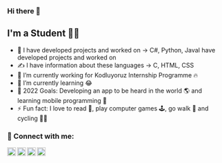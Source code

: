 ### Hi there 👋

## I'm a Student 👨‍🎓
- 🚀 I have developed projects and worked on -> C#, Python, JavaI have developed projects and worked on
- ✍ I have information about these languages -> C, HTML, CSS
- 🔭 I’m currently working for Kodluyoruz Internship Programme 🔥
- 🌱 I’m currently learning 😂
- 🥅 2022 Goals: Developing an app to be heard in the world 🌎 and learning mobile programming 🤖
- ⚡ Fun fact: I love to read 📘, play computer games 🕹️, go walk 🚶 and cycling 🚴‍♀️

### 📩 Connect with me:

[<img align="left" alt="linkedin | LinkedIn" width="20px" src="https://cdn.jsdelivr.net/npm/simple-icons@6.19.0/icons/linkedin.svg" />][linkedin]
[<img align="left" alt="HackerRank | HackerRank" width="20px" src="https://cdn.jsdelivr.net/npm/simple-icons@6.19.0/icons/hackerrank.svg" />][hackerrank]
[<img align="left" height="20" width="20" src="https://cdn.jsdelivr.net/npm/simple-icons@v4/icons/instagram.svg" />][instagram]
[<img align="left" height="20" width="20" src="https://cdn.jsdelivr.net/npm/simple-icons@6.19.0/icons/microsoftoutlook.svg" />][outlook]


<br />

[linkedin]: https://www.linkedin.com/in/emrecanoner/
[instagram]: https://www.instagram.com/emrecanonercom
[hackerrank]: hackerrank.com/emrecanoner
[outlook]: mailto:emrecanoner@outlook.com
<br />
<!--
**emrecanoner/emrecanoner** is a ✨ _special_ ✨ repository because its `README.md` (this file) appears on your GitHub profile.

Here are some ideas to get you started:

- 🔭 I’m currently working on ...
- 🌱 I’m currently learning ...
- 👯 I’m looking to collaborate on ...
- 🤔 I’m looking for help with ...
- 💬 Ask me about ...
- 📫 How to reach me: ...
- 😄 Pronouns: ...
- ⚡ Fun fact: ...
-->
